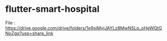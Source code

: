# flutter-smart-hospital

File : https://drive.google.com/drive/folders/1e9sjMyjJAYLz8MwNSLp_oHeWQtGNoZgq?usp=share_link
